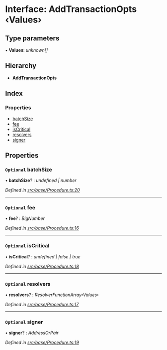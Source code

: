 # Interface: AddTransactionOpts ‹**Values**›

## Type parameters

▪ **Values**: *unknown[]*

## Hierarchy

* **AddTransactionOpts**

## Index

### Properties

* [batchSize](addtransactionopts.md#optional-batchsize)
* [fee](addtransactionopts.md#optional-fee)
* [isCritical](addtransactionopts.md#optional-iscritical)
* [resolvers](addtransactionopts.md#optional-resolvers)
* [signer](addtransactionopts.md#optional-signer)

## Properties

### `Optional` batchSize

• **batchSize**? : *undefined | number*

*Defined in [src/base/Procedure.ts:20](https://github.com/PolymathNetwork/polymesh-sdk/blob/da32f46a/src/base/Procedure.ts#L20)*

___

### `Optional` fee

• **fee**? : *BigNumber*

*Defined in [src/base/Procedure.ts:16](https://github.com/PolymathNetwork/polymesh-sdk/blob/da32f46a/src/base/Procedure.ts#L16)*

___

### `Optional` isCritical

• **isCritical**? : *undefined | false | true*

*Defined in [src/base/Procedure.ts:18](https://github.com/PolymathNetwork/polymesh-sdk/blob/da32f46a/src/base/Procedure.ts#L18)*

___

### `Optional` resolvers

• **resolvers**? : *ResolverFunctionArray‹Values›*

*Defined in [src/base/Procedure.ts:17](https://github.com/PolymathNetwork/polymesh-sdk/blob/da32f46a/src/base/Procedure.ts#L17)*

___

### `Optional` signer

• **signer**? : *AddressOrPair*

*Defined in [src/base/Procedure.ts:19](https://github.com/PolymathNetwork/polymesh-sdk/blob/da32f46a/src/base/Procedure.ts#L19)*
